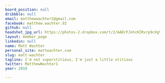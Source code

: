 ```yaml
---
board_position: null
dribbble: null
email: matthewwachter1@gmail.com
facebook: matthew.wachter.92
github: null
headshot_jpg_url: https://photos-2.dropbox.com/t/2/AADrFJnhcKIRvrp9cXgV366ijyNLHB4B44aQbaQTHUADbw/12/236022810/jpeg/32x32/3/1495389600/0/2/DSC01496.jpg/ENWYvM0BGKIBIAcoBw/-79vB4B6758n3RC_Z3T4vpMBKr6CzUVJ-b3EPgmxCqI?dl=0&size=2048x1536&size_mode=3
layout: member_page
linkedin: null
name: Matt Wachter
personal_site: mattwachter.com
slug: matt-wachter
tagline: I'm not superstitious, I'm just a little stitious
twitter: MatthewWachter1
year: 2018

---
```

